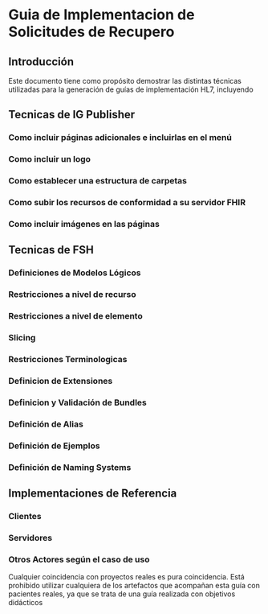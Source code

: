 # Guia de Implementacion de Solicitudes de Recupero

## Introducción

Este documento tiene como propósito demostrar las distintas técnicas utilizadas para la generación de guías de implementación HL7, incluyendo
## Tecnicas de IG Publisher
### Como incluir páginas adicionales e incluirlas en el menú
### Como incluir un logo
### Como establecer una estructura de carpetas
### Como subir los recursos de conformidad a su servidor FHIR
### Como incluir imágenes en las páginas
## Tecnicas de FSH
### Definiciones de Modelos Lógicos
### Restricciones a nivel de recurso
### Restricciones a nivel de elemento
### Slicing
### Restricciones Terminologicas
### Definicion de Extensiones
### Definicion y Validación de Bundles
### Definición de Alias
### Definición de Ejemplos
### Definición de Naming Systems
## Implementaciones de Referencia
### Clientes
### Servidores
### Otros Actores según el caso de uso

Cualquier coincidencia con proyectos reales es pura coincidencia.
Está prohibido utilizar cualquiera de los artefactos que acompañan esta guía con pacientes reales, ya que se trata de una guía realizada con objetivos didácticos
